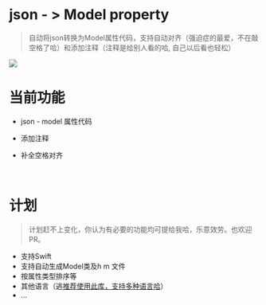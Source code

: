 # json - > Model property 

> 自动将json转换为Model属性代码，支持自动对齐（强迫症的最爱，不在敲空格了哈）和添加注释（注释是给别人看的哈, 自己以后看也轻松）




![](1.gif)



# 当前功能

- json - model 属性代码


- 添加注释
- 补全空格对齐

  ​

# 计划

> 计划赶不上变化，你认为有必要的功能均可提给我哈，乐意效劳。也欢迎PR。

- 支持Swift
- 支持自动生成Model类及h m 文件
- 按属性类型排序等
- 其他语言（逃[推荐使用此库，支持多种语言哈](https://github.com/Ahmed-Ali/JSONExport)）
- ...

